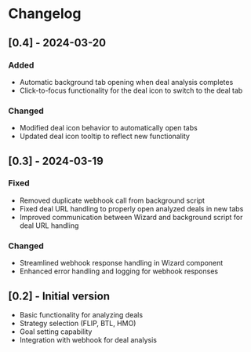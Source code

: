 # Changelog

## [0.4] - 2024-03-20

### Added
- Automatic background tab opening when deal analysis completes
- Click-to-focus functionality for the deal icon to switch to the deal tab

### Changed
- Modified deal icon behavior to automatically open tabs
- Updated deal icon tooltip to reflect new functionality

## [0.3] - 2024-03-19

### Fixed
- Removed duplicate webhook call from background script
- Fixed deal URL handling to properly open analyzed deals in new tabs
- Improved communication between Wizard and background script for deal URL handling

### Changed
- Streamlined webhook response handling in Wizard component
- Enhanced error handling and logging for webhook responses

## [0.2] - Initial version
- Basic functionality for analyzing deals
- Strategy selection (FLIP, BTL, HMO)
- Goal setting capability
- Integration with webhook for deal analysis 